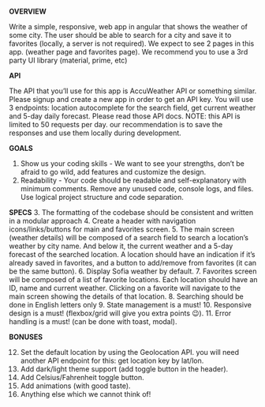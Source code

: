 
**OVERVIEW**

Write a simple, responsive, web app in angular that shows the weather of some city. The
user should be able to search for a city and save it to favorites (locally, a server is not required).
We expect to see 2 pages in this app. (weather page and favorites page).
We recommend you to use a 3rd party UI library (material, prime, etc)

**API**

The API that you’ll use for this app is AccuWeather API or something similar.
Please signup and create a new app in order to get an API key.
You will use 3 endpoints: location autocomplete for the search field, get current weather and
5-day daily forecast. Please read those API docs.
NOTE: this API is limited to 50 requests per day. our recommendation is to save the responses
and use them locally during development.

**GOALS**

1. Show us your coding skills - We want to see your strengths, don’t be afraid to go wild, add
features and customize the design.
2. Readability - Your code should be readable and self-explanatory with minimum
comments. Remove any unused code, console logs, and files. Use logical project
structure and code separation.

**SPECS**
3. The formatting of the codebase should be consistent and written in a modular approach
4. Create a header with navigation icons/links/buttons for main and favorites screen.
5. The main screen (weather details) will be composed of a search field to search a
location’s weather by city name. And below it, the current weather and a 5-day forecast of
the searched location. A location should have an indication if it’s already saved in
favorites, and a button to add/remove from favorites (it can be the same button).
6. Display Sofia weather by default.
7. Favorites screen will be composed of a list of favorite locations. Each location should
have an ID, name and current weather. Clicking on a favorite will navigate to the main
screen showing the details of that location.
8. Searching should be done in English letters only
9. State management is a must!
10. Responsive design is a must! (flexbox/grid will give you extra points 😉).
11. Error handling is a must! (can be done with toast, modal).

**BONUSES**

12. Set the default location by using the Geolocation API. you will need another API
endpoint for this: get location key by lat/lon.
13. Add dark/light theme support (add toggle button in the header).
14. Add Celsius/Fahrenheit toggle button.
15. Add animations (with good taste).
16. Anything else which we cannot think of!
